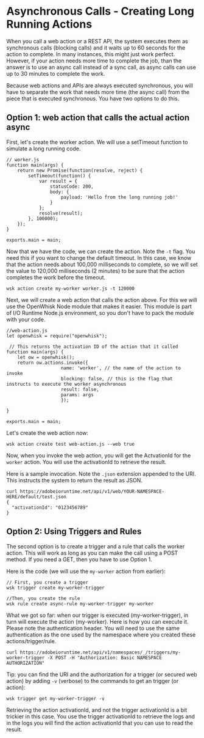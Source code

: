 # Asynchronous Calls - Creating Long Running Actions

When you call a web action or a REST API, the system executes them as synchronous calls (blocking calls) and it waits up to 60 seconds for the action to complete. In many instances, this might just work perfect. However, if your action needs more time to complete the job, than the answer is to use an async call instead of a sync call, as async calls can use up to 30 minutes to complete the work. 

Because web actions and APIs are always executed synchronous, you will have to separate the work that needs more time (the async call) from the piece that is executed synchronous. You have two options to do this.

## Option 1: web action that calls the actual action async

First, let's create the worker action. We will use a setTimeout function to simulate a long running code. 
```
// worker.js
function main(args) {
    return new Promise(function(resolve, reject) {
        setTimeout(function() {
            var result = {
                statusCode: 200,
                body: { 
                    payload: 'Hello from the long running job!'
                }
            };
            resolve(result);
        }, 100000);
    });   
}

exports.main = main;
```

Now that we have the code, we can create the action. Note the `-t` flag. You need this if you want to change the default timeout. In this case, we know that the action needs about 100,000 milliseconds to complete, so we will set the value to 120,000 milliseconds (2 minutes) to be sure that the action completes the work before the timeout.
```
wsk action create my-worker worker.js -t 120000
```

Next, we will create a web action that calls the action above. For this we will use the OpenWhisk Node module that makes it easier. This module is part of I/O Runtime Node.js environment, so you don't have to pack the module with your code. 
```
//web-action.js
let openwhisk = require("openwhisk");
 
 // This returns the activation ID of the action that it called
function main(args) {
    let ow = openwhisk();
    return ow.actions.invoke({
                    name: 'worker', // the name of the action to invoke
                    blocking: false, // this is the flag that instructs to execute the worker asynchronous
                    result: false,
                    params: args
                    }); 

}
 
exports.main = main;
```
Let's create the web action now:
```
wsk action create test web-action.js --web true
```

Now, when you invoke the web action, you will get the ActvationId for the `worker` action. You will use the activationId to retrieve the result.

Here is a sample invocation. Note the `.json` extension appended to the URI. This instructs the system to return the result as JSON.
```
curl https://adobeioruntime.net/api/v1/web/YOUR-NAMESPACE-HERE/default/test.json
{
  "activationId": "0123456789"
}
```

## Option 2: Using Triggers and Rules

The second option is to create a trigger and a rule that calls the worker action. This will work as long as you can make the call using a POST method. If you need a GET, then you have to use Option 1.

Here is the code (we will use the `my-worker` action from earlier):
```
// First, you create a trigger
wsk trigger create my-worker-trigger

//Then, you create the rule
wsk rule create async-rule my-worker-trigger my-worker
```
What we got so far: when our trigger is executed (my-worker-trigger), in turn will execute the action (my-worker). Here is how you can execute it. Please note the authentication header. You will need to use the same authentication as the one used by the namespace where you created these actions/trigger/rule.
```
curl https://adobeioruntime.net/api/v1/namespaces/_/triggers/my-worker-trigger -X POST -H "Authorization: Basic NAMESPACE AUTHORIZATION"
```
Tip: you can find the URI and the authorization for a trigger (or secured web action) by adding `-v` (verbose) to the commands to get an trigger (or action):
```
wsk trigger get my-worker-trigger -v
```
Retrieving the action activationId, and not the trigger activationId is a bit trickier in this case. You use the trigger activationId to retrieve the logs and in the logs you will find the action activationId that you can use to read the result.